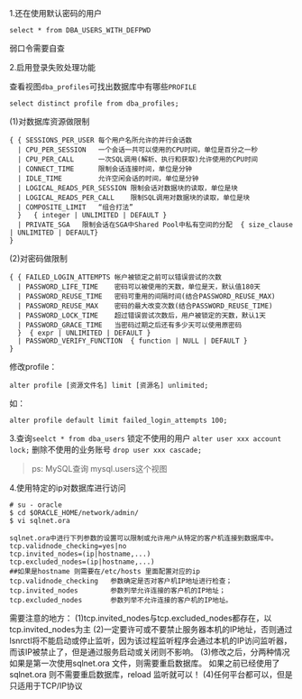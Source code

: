 1.还在使用默认密码的用户
```
select * from DBA_USERS_WITH_DEFPWD
```

弱口令需要自查

2.启用登录失败处理功能

查看视图`dba_profiles`可找出数据库中有哪些`PROFILE`
```
select distinct profile from dba_profiles;
```

(1)对数据库资源做限制
```
{ { SESSIONS_PER_USER 每个用户名所允许的并行会话数
  | CPU_PER_SESSION   一个会话一共可以使用的CPU时间，单位是百分之一秒
  | CPU_PER_CALL      一次SQL调用(解析、执行和获取)允许使用的CPU时间
  | CONNECT_TIME      限制会话连接时间，单位是分钟
  | IDLE_TIME         允许空闲会话的时间，单位是分钟
  | LOGICAL_READS_PER_SESSION 限制会话对数据块的读取，单位是块
  | LOGICAL_READS_PER_CALL    限制SQL调用对数据块的读取，单位是块
  | COMPOSITE_LIMIT   “组合打法”
  }   { integer | UNLIMITED | DEFAULT }
  | PRIVATE_SGA   限制会话在SGA中Shared Pool中私有空间的分配  { size_clause | UNLIMITED | DEFAULT}
}
```

(2)对密码做限制
```
{ { FAILED_LOGIN_ATTEMPTS 帐户被锁定之前可以错误尝试的次数
  | PASSWORD_LIFE_TIME    密码可以被使用的天数，单位是天，默认值180天
  | PASSWORD_REUSE_TIME   密码可重用的间隔时间(结合PASSWORD_REUSE_MAX)
  | PASSWORD_REUSE_MAX    密码的最大改变次数(结合PASSWORD_REUSE_TIME)
  | PASSWORD_LOCK_TIME    超过错误尝试次数后，用户被锁定的天数，默认1天
  | PASSWORD_GRACE_TIME   当密码过期之后还有多少天可以使用原密码
  }  { expr | UNLIMITED | DEFAULT }
  | PASSWORD_VERIFY_FUNCTION  { function | NULL | DEFAULT }
}
```

修改profile：
```
alter profile [资源文件名] limit [资源名] unlimited;
```
如：
```
alter profile default limit failed_login_attempts 100;
```

3.查询`seelct * from dba_users`
锁定不使用的用户 ```alter user xxx account lock;```
删除不使用的业务账号 ```drop user xxx cascade;```

> ps: MySQL查询 mysql.users这个视图

4.使用特定的ip对数据库进行访问
```
# su - oracle
$ cd $ORACLE_HOME/network/admin/
$ vi sqlnet.ora

sqlnet.ora中进行下列参数的设置可以限制或允许用户从特定的客户机连接到数据库中。
tcp.validnode_checking=yes|no
tcp.invited_nodes=(ip|hostname,...)
tcp.excluded_nodes=(ip|hostname,...)
##如果是hostname 则需要在/etc/hosts 里面配置对应的ip
tcp.validnode_checking   参数确定是否对客户机IP地址进行检查；
tcp.invited_nodes        参数列举允许连接的客户机的IP地址；
tcp.excluded_nodes       参数列举不允许连接的客户机的IP地址。
```

需要注意的地方：
(1)tcp.invited_nodes与tcp.excluded_nodes都存在，以tcp.invited_nodes为主
(2)一定要许可或不要禁止服务器本机的IP地址，否则通过lsnrctl将不能启动或停止监听，因为该过程监听程序会通过本机的IP访问监听器，而该IP被禁止了，但是通过服务启动或关闭则不影响。
(3)修改之后，分两种情况
  如果是第一次使用sqlnet.ora 文件，则需要重启数据库。
  如果之前已经使用了sqlnet.ora 则不需要重启数据库，reload 监听就可以！
(4)任何平台都可以，但是只适用于TCP/IP协议
